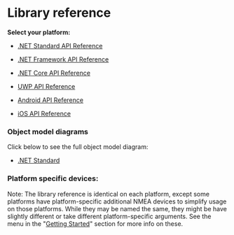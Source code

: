 # Library reference

**Select your platform:**

- [.NET Standard API Reference](netstd/index.html)

- [.NET Framework API Reference](netfx/index.html)

- [.NET Core API Reference](netcore/index.html)

- [UWP API Reference](uwp/index.html)

- [Android API Reference](android/index.html)

- [iOS API Reference](ios/index.html)

### Object model diagrams
Click below to see the full object model diagram:

 - [.NET Standard](omd.html)

### Platform specific devices:

Note: The library reference is identical on each platform, except some platforms have platform-specific additional NMEA devices to simplify usage on those platforms. While they may be named the same, they might be have slightly different or take different platform-specific arguments.
See the menu in the "[Getting Started](../concepts/index.html)" section for more info on these.
